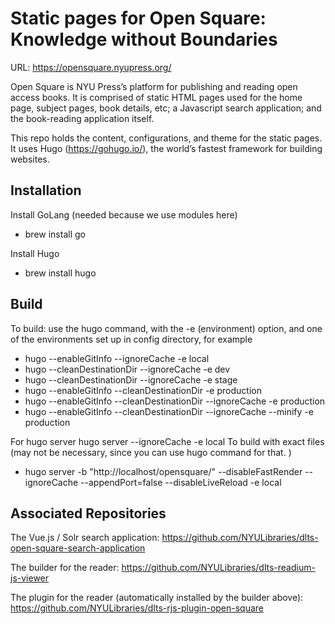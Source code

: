 # Static pages for Open Square: Knowledge without Boundaries

URL: https://opensquare.nyupress.org/

Open Square is NYU Press’s platform for publishing and reading open access books.
It is comprised of static HTML pages used for the home page, subject pages, book details, etc; a Javascript search application; and the book-reading application itself.

This repo holds the content, configurations, and theme for the static pages.
It uses Hugo (https://gohugo.io/), the world’s fastest framework for building websites.


## Installation

Install GoLang (needed because we use modules here)
  * brew install go

Install Hugo
  * brew install hugo


## Build

To build: use the hugo command, with the -e (environment) option, and one of the environments set up in config directory, for example
 * hugo --enableGitInfo  --ignoreCache -e local
  * hugo --cleanDestinationDir --ignoreCache -e dev
  * hugo --cleanDestinationDir --ignoreCache -e stage
  * hugo --enableGitInfo --cleanDestinationDir -e production
  * hugo --enableGitInfo --cleanDestinationDir --ignoreCache -e production
  * hugo --enableGitInfo --cleanDestinationDir  --ignoreCache --minify -e production


For hugo server
hugo server --ignoreCache -e local
To build with exact files (may not be necessary, since you can use hugo command for that. )
 * hugo server -b "http://localhost/opensquare/" --disableFastRender  --ignoreCache --appendPort=false --disableLiveReload -e local


## Associated Repositories

The Vue.js / Solr search application: https://github.com/NYULibraries/dlts-open-square-search-application

The builder for the reader: https://github.com/NYULibraries/dlts-readium-js-viewer

The plugin for the reader (automatically installed by the builder above): https://github.com/NYULibraries/dlts-rjs-plugin-open-square

